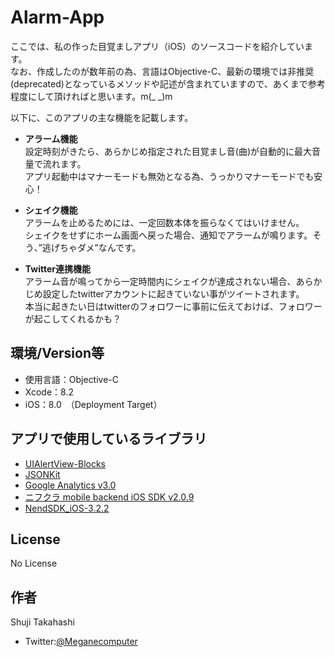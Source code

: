 # Alarm-App
ここでは、私の作った目覚ましアプリ（iOS）のソースコードを紹介しています。  
なお、作成したのが数年前の為、言語はObjective-C、最新の環境では非推奨(deprecated)となっているメソッドや記述が含まれていますので、あくまで参考程度にして頂ければと思います。m(_ _)m  
  
以下に、このアプリの主な機能を記載します。

* __アラーム機能__  
設定時刻がきたら、あらかじめ指定された目覚まし音(曲)が自動的に最大音量で流れます。  
アプリ起動中はマナーモードも無効となる為、うっかりマナーモードでも安心！

* __シェイク機能__  
アラームを止めるためには、一定回数本体を振らなくてはいけません。  
シェイクをせずにホーム画面へ戻った場合、通知でアラームが鳴ります。そう、”逃げちゃダメ”なんです。

* __Twitter連携機能__  
アラーム音が鳴ってから一定時間内にシェイクが達成されない場合、あらかじめ設定したtwitterアカウントに起きていない事がツイートされます。  
本当に起きたい日はtwitterのフォロワーに事前に伝えておけば、フォロワーが起こしてくれるかも？
  
## 環境/Version等
* 使用言語：Objective-C  
* Xcode：8.2  
* iOS：8.0　（Deployment Target）  

## アプリで使用しているライブラリ
* [UIAlertView-Blocks](https://github.com/jivadevoe/UIAlertView-Blocks "UIAlertView-Blocks")
* [JSONKit](https://github.com/johnezang/JSONKit "JSONKit")
* [Google Analytics v3.0](https://developers.google.com/analytics/devguides/collection/ios/v3/sdk-download?hl=ja "Google Analytics v3.0")
* [ニフクラ mobile backend iOS SDK v2.0.9](https://github.com/NIFCloud-mbaas/ncmb_ios "ニフクラ mobile backend iOS SDK v2.0.9")
* [NendSDK_iOS-3.2.2](https://github.com/fan-ADN/nendSDK-iOS "NendSDK_iOS-3.2.2")


## License
No License

## 作者
Shuji Takahashi  
* Twitter:[@Meganecomputer](https://twitter.com/Meganecomputer "Twitter")

